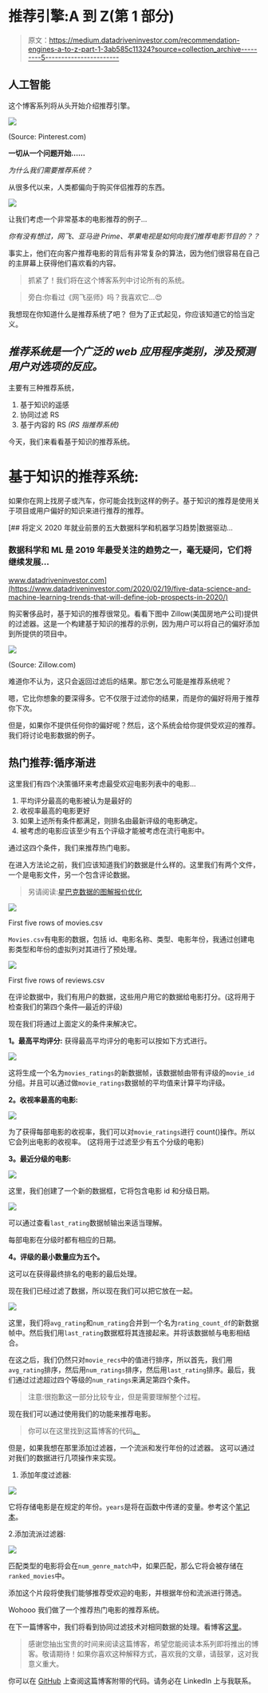 # 推荐引擎:A 到 Z(第 1 部分)

> 原文：<https://medium.datadriveninvestor.com/recommendation-engines-a-to-z-part-1-3ab585c11324?source=collection_archive---------5----------------------->

## 人工智能

这个博客系列将从头开始介绍推荐引擎。

![](img/939b9702abc9d0f8f1655bb9dcfa2c2c.png)

(Source: Pinterest.com)

**一切从一个问题开始……**

*为什么我们需要推荐系统？*

从很多代以来，人类都偏向于购买伴侣推荐的东西。

![](img/d2f4b83b4e5f01373692284df8d0cd66.png)

让我们考虑一个非常基本的电影推荐的例子…

*你有没有想过，网飞、亚马逊 Prime、苹果电视是如何向我们推荐电影节目的？？*

事实上，他们在向客户推荐电影的背后有非常复杂的算法，因为他们很容易在自己的主屏幕上获得他们喜欢看的内容。

> 抓紧了！我们将在这个博客系列中讨论所有的系统。

> 旁白:你看过《网飞巫师》吗？我喜欢它…😍

我想现在你知道什么是推荐系统了吧？
但为了正式起见，你应该知道它的恰当定义。

## *推荐系统是一个广泛的 web 应用程序类别，涉及预测用户对选项的反应。*

主要有三种推荐系统，

1.  基于知识的遥感
2.  协同过滤 RS
3.  基于内容的 RS
    *(RS 指推荐系统)*

今天，我们来看看基于知识的推荐系统。

# 基于知识的推荐系统:

如果你在网上找房子或汽车，你可能会找到这样的例子。基于知识的推荐是使用关于项目或用户偏好的知识来进行推荐的推荐。

[](https://www.datadriveninvestor.com/2020/02/19/five-data-science-and-machine-learning-trends-that-will-define-job-prospects-in-2020/) [## 将定义 2020 年就业前景的五大数据科学和机器学习趋势|数据驱动…

### 数据科学和 ML 是 2019 年最受关注的趋势之一，毫无疑问，它们将继续发展…

www.datadriveninvestor.com](https://www.datadriveninvestor.com/2020/02/19/five-data-science-and-machine-learning-trends-that-will-define-job-prospects-in-2020/) 

购买奢侈品时，基于知识的推荐很常见。看看下图中 Zillow(美国房地产公司)提供的过滤器。这是一个构建基于知识的推荐的示例，因为用户可以将自己的偏好添加到所提供的项目中。

![](img/a58217fde61d7cb9a63aa85898b4bd17.png)

(Source: Zillow.com)

难道你不认为，这只会返回过滤后的结果。那它怎么可能是推荐系统呢？

嗯，它比你想象的要深得多。它不仅限于过滤你的结果，而是你的偏好将用于推荐你下次。

但是，如果你不提供任何你的偏好呢？然后，这个系统会给你提供受欢迎的推荐。我们将讨论电影数据的例子。

## 热门推荐:循序渐进

这里我们有四个决策循环来考虑最受欢迎电影列表中的电影…

1.  平均评分最高的电影被认为是最好的
2.  收视率最高的电影更好
3.  如果上述所有条件都满足，则排名由最新评级的电影确定。
4.  被考虑的电影应该至少有五个评级才能被考虑在流行电影中。

通过这四个条件，我们来推荐热门电影。

在进入方法论之前，我们应该知道我们的数据是什么样的。这里我们有两个文件，一个是电影文件，另一个包含评论数据。

> 另请阅读:[星巴克数据的图解报价优化](https://medium.com/@prashantjadiya/offer-optimization-using-machine-learning-46a1f5d1b59b)

![](img/46196976c3a9655757fa525ca5171774.png)

First five rows of movies.csv

`Movies.csv`有电影的数据，包括 id、电影名称、类型、电影年份，我通过创建电影类型和年份的虚拟列对其进行了预处理。

![](img/0b043a8d614794ffbce4d8790a3439aa.png)

First five rows of reviews.csv

在评论数据中，我们有用户的数据，这些用户用它的数据给电影打分。(这将用于检查我们的第四个条件—最近的评级)

现在我们将通过上面定义的条件来解决它。

**1。最高平均评分:** 获得最高平均评分的电影可以按如下方式进行。

![](img/9a021d6db1d23d4f4c7aeccbeff4a52a.png)

这将生成一个名为`movies_ratings`的新数据帧，该数据帧由带有评级的`movie_id`分组。并且可以通过做`movie_ratings`数据帧的平均值来计算平均评级。

**2。收视率最高的电影:**

![](img/00422375c94f4ddd8cd4ce502037f6b2.png)

为了获得每部电影的收视率，我们可以对`movie_ratings`进行 count()操作。所以它会列出电影的收视率。
(这将用于过滤至少有五个分级的电影)

**3。最近分级的电影:**

![](img/3bd7f2ed5949d4a84709c74230012b3a.png)

这里，我们创建了一个新的数据框，它将包含电影 id 和分级日期。

![](img/8a7a497da673b76f09c6f25bc5813fa9.png)

可以通过查看`last_rating`数据帧输出来适当理解。

每部电影在分级时都有相应的日期。

**4。评级的最小数量应为五个。**

这可以在获得最终排名的电影的最后处理。

现在我们已经过滤了数据，所以现在我们可以把它放在一起。

![](img/afffa045b5f514465c30dc37a7760f6b.png)

这里，我们将`avg_rating`和`num_rating`合并到一个名为`rating_count_df`的新数据帧中。然后我们用`last_rating`数据框将其连接起来。并将该数据帧与电影相结合。

在这之后，我们仍然只对`movie_recs`中的值进行排序，所以首先，我们用`avg_rating`排序，然后用`num_ratings`排序，然后用`last_rating`排序。最后，我们通过过滤超过四个等级的`num_ratings`来满足第四个条件。

> 注意:很抱歉这一部分比较专业，但是需要理解整个过程。

现在我们可以通过使用我们的功能来推荐电影。

> 你可以在这里找到这篇博客的代码[。](https://github.com/prashantjadiya/Recommendation-engines/tree/master/most-popular-recommendation)

但是，如果我想在那里添加过滤器，一个流派和发行年份的过滤器。
这可以通过对我们的数据进行几项操作来实现。

1.  添加年度过滤器:

![](img/6e3c7dcba547dd513a4ee1b1daddb585.png)

它将存储电影是在规定的年份。`years`是将在函数中传递的变量。参考这个[笔记本](https://github.com/prashantjadiya/Recommendation-engines/tree/master/most-popular-recommendation)。

2.添加流派过滤器:

![](img/98b1c1670229e66fdf0fa9d7dc3899ce.png)

匹配类型的电影将会在`num_genre_match`中，如果匹配，那么它将会被存储在`ranked_movies`中。

添加这个片段将使我们能够推荐受欢迎的电影，并根据年份和流派进行筛选。

Wohooo 我们做了一个推荐热门电影的推荐系统。

在下一篇博客中，我们将看到协同过滤技术对相同数据的处理。看博客[这里](https://medium.com/@prashantjadiya/recommendation-engines-a-to-z-part-2-a099ca021121)。

> 感谢您抽出宝贵的时间来阅读这篇博客，希望您能阅读本系列即将推出的博客。敬请期待！如果你喜欢这种解释方式，喜欢我的文章，请鼓掌，这对我意义重大。

你可以在 [GitHub](https://github.com/prashantjadiya/Recommendation-engines/tree/master/most-popular-recommendation) 上查阅这篇博客附带的代码。请务必在 LinkedIn 上与我联系。